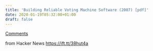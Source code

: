 ```yaml
---
title: 'Building Reliable Voting Machine Software (2007) [pdf]'
date: 2020-01-19T05:32:00+01:00
draft: false
---
```


[Comments](https://news.ycombinator.com/item?id=22086089)  
  
from Hacker News https://ift.tt/38hut4a